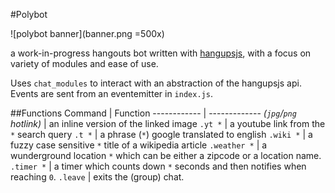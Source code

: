 #Polybot

![polybot banner](banner.png =500x)

a work-in-progress hangouts bot written with [hangupsjs](https://github.com/tdryer/hangups), with a focus on variety of modules and ease of use.

Uses `chat_modules` to interact with an abstraction of the hangupsjs api. Events are sent from an eventemitter in `index.js`.

##Functions
Command | Function
------------ | -------------
*(`jpg`/`png` hotlink)* | an inline version of the linked image
`.yt *` | a youtube link from the `*` search query
`.t *` | a phrase (`*`) google translated to english
`.wiki *` | a fuzzy case sensitive `*` title of a wikipedia article
`.weather *` | a wunderground location `*` which can be either a zipcode or a location name.
`.timer *` | a timer which counts down `*` seconds and then notifies when reaching `0`.
`.leave` | exits the (group) chat.